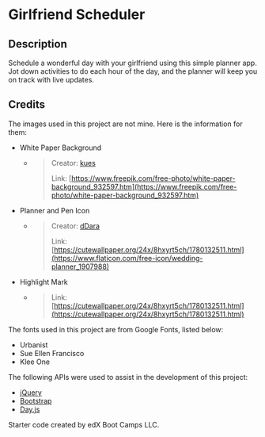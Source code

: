 # Girlfriend Scheduler

## Description

Schedule a wonderful day with your girlfriend using this simple planner app. Jot down activities to do each hour of the day, and the planner will keep you on track with live updates.


## Credits

The images used in this project are not mine. Here is the information for them:
- White Paper Background
  - > Creator: [kues](https://www.freepik.com/author/kues)
    >
    > Link: [https://www.freepik.com/free-photo/white-paper-background_932597.htm](https://www.freepik.com/free-photo/white-paper-background_932597.htm)
- Planner and Pen Icon
  - > Creator: [dDara](https://www.flaticon.com/authors/ddara)
    >
    > Link: [https://cutewallpaper.org/24x/8hxyrt5ch/1780132511.html](https://www.flaticon.com/free-icon/wedding-planner_1907988)

- Highlight Mark
  - > Link: [https://cutewallpaper.org/24x/8hxyrt5ch/1780132511.html](https://cutewallpaper.org/24x/8hxyrt5ch/1780132511.html)

The fonts used in this project are from Google Fonts, listed below:
- Urbanist
- Sue Ellen Francisco
- Klee One

The following APIs were used to assist in the development of this project:
- [jQuery](https://jquery.com/)
- [Bootstrap](https://getbootstrap.com/)
- [Day.js](https://day.js.org/)

Starter code created by edX Boot Camps LLC.